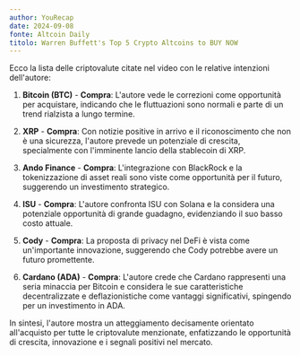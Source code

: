 ```yaml
---
author: YouRecap
date: 2024-09-08
fonte: Altcoin Daily
titolo: Warren Buffett's Top 5 Crypto Altcoins to BUY NOW
---
```


Ecco la lista delle criptovalute citate nel video con le relative intenzioni dell'autore:

1. **Bitcoin (BTC)** - **Compra**: L'autore vede le correzioni come opportunità per acquistare, indicando che le fluttuazioni sono normali e parte di un trend rialzista a lungo termine.

2. **XRP** - **Compra**: Con notizie positive in arrivo e il riconoscimento che non è una sicurezza, l'autore prevede un potenziale di crescita, specialmente con l'imminente lancio della stablecoin di XRP.

3. **Ando Finance** - **Compra**: L'integrazione con BlackRock e la tokenizzazione di asset reali sono viste come opportunità per il futuro, suggerendo un investimento strategico.

4. **ISU** - **Compra**: L'autore confronta ISU con Solana e la considera una potenziale opportunità di grande guadagno, evidenziando il suo basso costo attuale.

5. **Cody** - **Compra**: La proposta di privacy nel DeFi è vista come un'importante innovazione, suggerendo che Cody potrebbe avere un futuro promettente.

6. **Cardano (ADA)** - **Compra**: L'autore crede che Cardano rappresenti una seria minaccia per Bitcoin e considera le sue caratteristiche decentralizzate e deflazionistiche come vantaggi significativi, spingendo per un investimento in ADA.

In sintesi, l'autore mostra un atteggiamento decisamente orientato all'acquisto per tutte le criptovalute menzionate, enfatizzando le opportunità di crescita, innovazione e i segnali positivi nel mercato.
